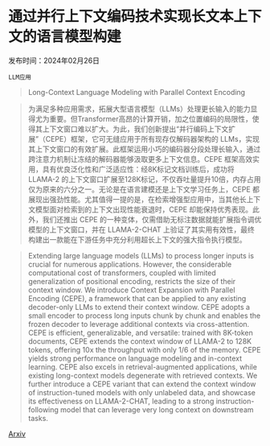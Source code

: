 # 通过并行上下文编码技术实现长文本上下文的语言模型构建

发布时间：2024年02月26日

`LLM应用`

> Long-Context Language Modeling with Parallel Context Encoding

> 为满足多种应用需求，拓展大型语言模型（LLMs）处理更长输入的能力显得尤为重要。但Transformer高昂的计算开销，加之位置编码的局限性，使得其上下文窗口难以扩大。为此，我们创新提出“并行编码上下文扩展”（CEPE）框架，它可无缝应用于所有现存仅解码器架构的 LLMs，实现其上下文窗口的有效扩展。此框架运用小巧的编码器分段处理长输入，通过跨注意力机制让冻结的解码器能够汲取更多上下文信息。CEPE 框架高效实用，具有优良泛化性和广泛适应性：经8K标记文档训练后，成功将 LLAMA-2 的上下文窗口扩展至128K标记，不仅吞吐量提升10倍，内存占用仅为原来的六分之一。无论是在语言建模还是上下文学习任务上，CEPE 都展现出强劲性能。尤其值得一提的是，在检索增强型应用中，当其他长上下文模型面对检索到的上下文出现性能衰退时，CEPE 却能保持优秀表现。此外，我们还推出 CEPE 的一种变体，仅需借助无标注数据就能扩展指令调优模型的上下文窗口，并在 LLAMA-2-CHAT 上验证了其实用有效性，最终构建出一款能在下游任务中充分利用超长上下文的强大指令执行模型。

> Extending large language models (LLMs) to process longer inputs is crucial for numerous applications. However, the considerable computational cost of transformers, coupled with limited generalization of positional encoding, restricts the size of their context window. We introduce Context Expansion with Parallel Encoding (CEPE), a framework that can be applied to any existing decoder-only LLMs to extend their context window. CEPE adopts a small encoder to process long inputs chunk by chunk and enables the frozen decoder to leverage additional contexts via cross-attention. CEPE is efficient, generalizable, and versatile: trained with 8K-token documents, CEPE extends the context window of LLAMA-2 to 128K tokens, offering 10x the throughput with only 1/6 of the memory. CEPE yields strong performance on language modeling and in-context learning. CEPE also excels in retrieval-augmented applications, while existing long-context models degenerate with retrieved contexts. We further introduce a CEPE variant that can extend the context window of instruction-tuned models with only unlabeled data, and showcase its effectiveness on LLAMA-2-CHAT, leading to a strong instruction-following model that can leverage very long context on downstream tasks.

[Arxiv](https://arxiv.org/abs/2402.16617)